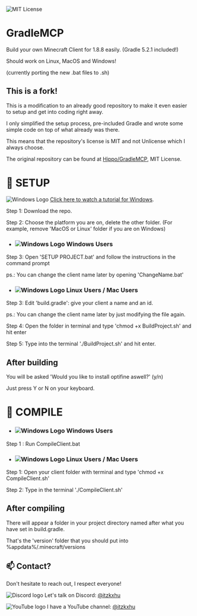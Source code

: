 ![MIT License](https://img.shields.io/badge/License-MIT-4493D4)
# GradleMCP
Build your own Minecraft Client for 1.8.8 easily. (Gradle 5.2.1 included!)

Should work on Linux, MacOS and Windows!

(currently porting the new .bat files to .sh) 

## This is a fork!

This is a modification to an already good repository to make it even easier to setup and get into coding right away.

I only simplified the setup process, pre-included Gradle and wrote some simple code on top of what already was there.

This means that the repository's license is MIT and not Unlicense which I always choose. 

The original repository can be found at [Hippo/GradleMCP](https://github.com/Hippo/GradleMCP), MIT License.

# 🔧 SETUP #

![Windows Logo](https://i.imgur.com/3K2Zww1.png) [Click here to watch a tutorial for Windows](https://www.youtube.com/watch?v=XhfhhflmSd8).

Step 1: Download the repo.

Step 2: Choose the platform you are on, delete the other folder.
(For example, remove 'MacOS or Linux' folder if you are on Windows)

- ### ![Windows Logo](https://i.imgur.com/3K2Zww1.png) Windows Users

Step 3: Open 'SETUP PROJECT.bat' and follow the instructions in the command prompt

ps.: You can change the client name later by opening 'ChangeName.bat'

- ### ![Windows Logo](https://i.imgur.com/Gk0yCdH.png) Linux Users / Mac Users

Step 3: Edit 'build.gradle': give your client a name and an id.

ps.: You can change the client name later by just modifying the file again.

Step 4: Open the folder in terminal and type 'chmod +x BuildProject.sh' and hit enter

Step 5: Type into the terminal './BuildProject.sh' and hit enter.

## After building
You will be asked 'Would you like to install optifine aswell?' (y/n)

Just press Y or N on your keyboard.

# 🔨 COMPILE #

- ### ![Windows Logo](https://i.imgur.com/3K2Zww1.png) Windows Users

Step 1 : Run CompileClient.bat

- ### ![Windows Logo](https://i.imgur.com/Gk0yCdH.png) Linux Users / Mac Users

Step 1: Open your client folder with terminal and type 'chmod +x CompileClient.sh'

Step 2: Type in the terminal './CompileClient.sh'

## After compiling
There will appear a folder in your project directory named after what you have set in build.gradle.

That's the 'version' folder that you should put into %appdata%/.minecraft/versions

## 📫 Contact?

Don't hesitate to reach out, I respect everyone!

![Discord logo](https://github.com/user-attachments/assets/1eb8e84b-de53-406a-94fa-37f94dc82847) Let's talk on Discord: [@itzkxhu](https://discord.com/)

![YouTube logo](https://github.com/user-attachments/assets/dc8bc4f8-e613-4d04-922d-dce2def52e02) I have a YouTube channel: [@itzkxhu](https://www.youtube.com/@itzkxhu)
